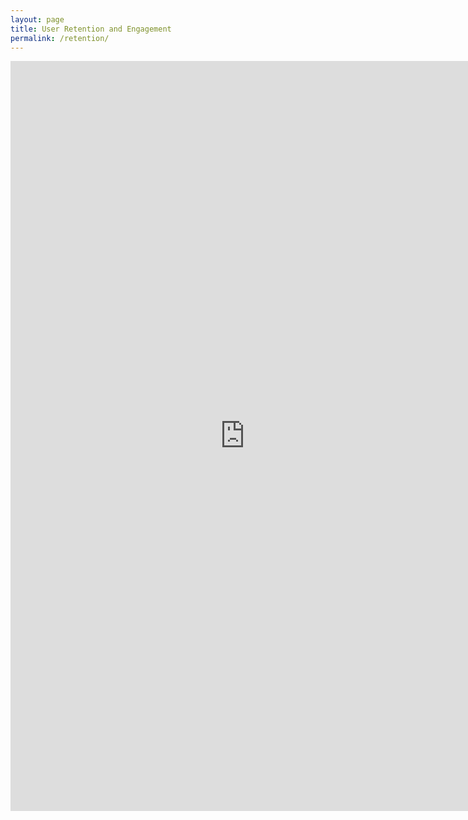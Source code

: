 ```yaml
---
layout: page
title: User Retention and Engagement
permalink: /retention/
---
```


<iframe width="750" height="1200" src="https://datastudio.google.com/embed/reporting/e4d3ba67-d875-48ab-a4ae-651767d7704d/page/pURUC" frameborder="0" style="border:0" allowfullscreen></iframe>
